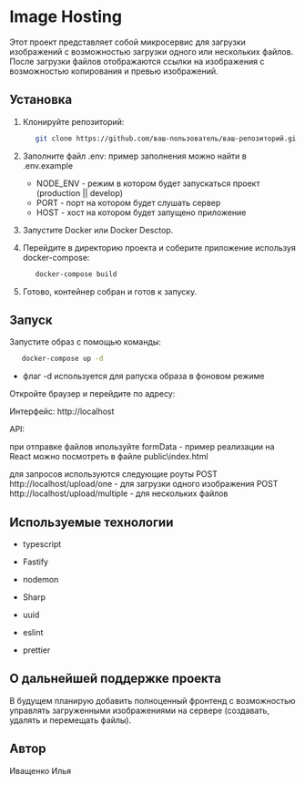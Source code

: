 # Image Hosting

Этот проект представляет собой микросервис для загрузки изображений с возможностью загрузки одного или нескольких файлов. После загрузки файлов отображаются ссылки на изображения с возможностью копирования и превью изображений.

## Установка

1. Клонируйте репозиторий:

   ```sh
      git clone https://github.com/ваш-пользователь/ваш-репозиторий.git
   ```

2. Заполните файл .env:
  пример заполнения можно найти в .env.example
   * NODE_ENV - режим в котором будет запускаться проект (production || develop)
   * PORT - порт на котором будет слушать сервер
   * HOST - хост на котором будет запущено приложение

3. Запустите Docker или Docker Desctop.

4. Перейдите в директорию проекта и соберите приложение используя docker-compose:

   ```sh
      docker-compose build
   ```

5. Готово, контейнер собран и готов к запуску.


## Запуск
Запустите образ с помощью команды:

   ```sh
      docker-compose up -d
   ```

   * флаг -d используется для рапуска образа в фоновом режиме

Откройте браузер и перейдите по адресу:

 Интерфейс: http://localhost

 API:

   при отправке файлов ипользуйте formData - пример реализации на React можно посмотреть в файле public\index.html

   для запросов используются следующие роуты
      POST http://localhost/upload/one - для загрузки одного изображения
      POST http://localhost/upload/multiple - для нескольких файлов

## Используемые технологии

 - typescript

 - Fastify
 - nodemon
 - Sharp
 - uuid

 - eslint
 - prettier


## О дальнейшей поддержке проекта

В будущем планирую добавить полноценный фронтенд с возможностью управлять загруженными изображениями на сервере (создавать, удалять и перемещать файлы).

## Автор
Иващенко Илья